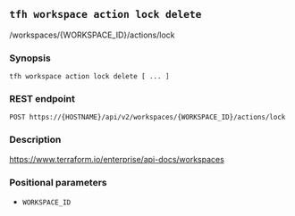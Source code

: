 ## `tfh workspace action lock delete`

/workspaces/{WORKSPACE_ID}/actions/lock

### Synopsis

    tfh workspace action lock delete [ ... ]

### REST endpoint

    POST https://{HOSTNAME}/api/v2/workspaces/{WORKSPACE_ID}/actions/lock

### Description

https://www.terraform.io/enterprise/api-docs/workspaces

### Positional parameters

* `WORKSPACE_ID`

